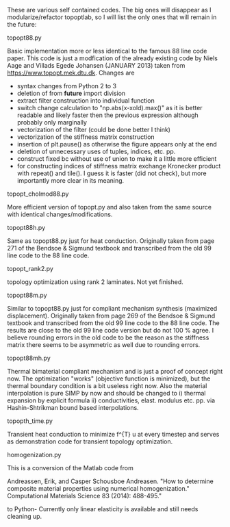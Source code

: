 These are various self contained codes. The big ones will disappear as I 
modularize/refactor topoptlab, so I will list the only ones that will remain
in the future:

topopt88.py

Basic implementation more or less identical to the famous 88 line code paper. 
This code is just a modfication of the already existing code by Niels Aage and 
Villads Egede Johansen (JANUARY 2013) taken from https://www.topopt.mek.dtu.dk. 
Changes are 
- syntax changes from Python 2 to 3
- deletion of from __future__ import division
- extract filter construction into individual function
- switch change calculation to "np.abs(x-xold).max()" as it is better readable 
  and likely faster then the previous expression although probably only 
  marginally
- vectorization of the filter (could be done better I think) 
- vectorization of the stiffness matrix construction 
- insertion of plt.pause() as otherwise the figure appears only at the end
- deletion of unnecessary uses of tuples, indices, etc. pp.
- construct fixed bc without use of union to make it a little more efficient
- for constructing indices of stiffness matrix exchange Kronecker product with 
  repeat() and tile(). I guess it is faster (did not check), but more 
  importantly more clear in its meaning.

topopt_cholmod88.py

More efficient version of topopt.py and also taken from the same source with 
identical changes/modifications. 

topopt88h.py

Same as topopt88.py just for heat conduction. Originally taken from page 271 of 
the Bendsoe & Sigmund textbook and transcribed from the old 99 line code to the 
88 line code.

topopt_rank2.py

topology optimization using rank 2 laminates. Not yet finished.

topopt88m.py

Similar to topopt88.py just for compliant mechanism synthesis (maximized 
displacement). Originally taken from page 269 of the Bendsoe & Sigmund textbook 
and transcribed from the old 99 line code to the 88 line code. The results are 
close to the old 99 line code version but do not 100 % agree. I believe 
rounding errors in the old code to be the reason as the stiffness matrix there
seems to be asymmetric as well due to rounding errors. 

topopt88mh.py

Thermal bimaterial compliant mechanism and is just a proof of concept right 
now. The optimization "works" (objective function is minimized), but the 
thermal boundary condition is a bit useless right now. Also the material 
interpolation is pure SIMP by now and should be changed to i) thermal expansion
by explicit formula ii) conductivities, elast. modulus etc. pp. via 
Hashin-Shtrikman bound based interpolations. 

topopth_time.py

Transient heat conduction to minimize f^{T} u at every timestep and serves as
demonstration code for transient topology optimization.


homogenization.py

This is a conversion of the Matlab code from

Andreassen, Erik, and Casper Schousboe Andreasen. "How to determine composite material properties using numerical homogenization." Computational Materials Science 83 (2014): 488-495."

to Python- Currently only linear elasticity is available and still needs 
cleaning up.